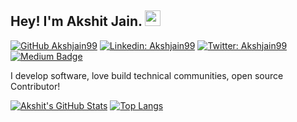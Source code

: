 ## Hey! I'm Akshit Jain. <img src="https://media.giphy.com/media/hvRJCLFzcasrR4ia7z/giphy.gif" width="25px">

[![GitHub Akshjain99](https://img.shields.io/github/followers/Akshjain99?label=follow&style=social)](https://github.com/Akshjain99)
[![Linkedin: Akshjain99](https://img.shields.io/badge/-Akshit%20Jain-blue?style=flat-square&logo=Linkedin&logoColor=white&link=https://www.linkedin.com/in/Akshjain99/)](https://www.linkedin.com/in/Akshjain99/)
[![Twitter: Akshjain99](https://img.shields.io/twitter/follow/Akshjain99?style=social)](https://twitter.com/Akshjain99)
[![Medium Badge](https://img.shields.io/badge/-@Akshit%20Jain-black?style=flat-square&labelColor=000000&logo=Medium&link=https://medium.com/@Akshjain99)](https://medium.com/@Akshjain99)
  
I develop software, love build technical communities, open source Contributor!


[![Akshit's GitHub Stats](https://github-readme-stats.vercel.app/api?username=Akshjain99&hide=issues&count_private=true&show_icons=true&theme=calm)](https://github.com/Akshjain99/github-readme-stats)
[![Top Langs](https://github-readme-stats.vercel.app/api/top-langs/?username=Akshjain99&layout=compact&theme=calm)](https://github.com/Akshjain99/github-readme-stats)


<!--
**Akshjain99/Akshjain99** is a ✨ _special_ ✨ repository because its `README.md` (this file) appears on your GitHub profile.

Here are some ideas to get you started:

- 🔭 I’m currently working on ...
- 🌱 I’m currently learning ...
- 👯 I’m looking to collaborate on ...
- 🤔 I’m looking for help with ...
- 💬 Ask me about ...
- 📫 How to reach me: ...
- 😄 Pronouns: ...
- ⚡ Fun fact: ...
-->
